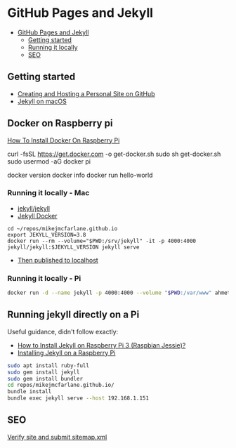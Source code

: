 # GitHub Pages and Jekyll

- [GitHub Pages and Jekyll](#github-pages-and-jekyll)
  - [Getting started](#getting-started)
  - [Running it locally](#running-it-locally)
  - [SEO](#seo)

## Getting started

* [Creating and Hosting a Personal Site on GitHub](http://jmcglone.com/guides/github-pages/)
* [Jekyll on macOS](https://jekyllrb.com/docs/installation/macos/)

## Docker on Raspberry pi

[How To Install Docker On Raspberry Pi](https://phoenixnap.com/kb/docker-on-raspberry-pi)

curl -fsSL https://get.docker.com -o get-docker.sh
sudo sh get-docker.sh 
sudo usermod -aG docker pi

<LOGOUT and LOGIN>

docker version
docker info
docker run hello-world

### Running it locally - Mac

* [jekyll/jekyll](https://hub.docker.com/r/jekyll/jekyll)
* [Jekyll Docker](https://github.com/envygeeks/jekyll-docker)

```
cd ~/repos/mikejmcfarlane.github.io
export JEKYLL_VERSION=3.8
docker run --rm --volume="$PWD:/srv/jekyll" -it -p 4000:4000 jekyll/jekyll:$JEKYLL_VERSION jekyll serve
```

* [Then published to localhost](http://localhost:4000)

### Running it locally - Pi

```bash
docker run -d --name jekyll -p 4000:4000 --volume "$PWD:/var/www" ahmetozer/jekyll - NOT WORKING, see dockerfile https://hub.docker.com/r/ahmetozer/jekyll/dockerfile
```

## Running jekyll directly on a Pi

Useful guidance, didn't follow exactly:

+ [How to Install Jekyll on Raspberry Pi 3 (Raspbian Jessie)?](https://stackoverflow.com/questions/38838549/how-to-install-jekyll-on-raspberry-pi-3-raspbian-jessie)
+ [Installing Jekyll on a Raspberry Pi](https://dave.thwaites.org.uk/website/installing-jekyll.html)


```bash
sudo apt install ruby-full
sudo gem install jekyll
sudo gem install bundler
cd repos/mikejmcfarlane.github.io/
bundle install
bundle exec jekyll serve --host 192.168.1.151
```

## SEO

[Verify site and submit sitemap.xml](https://search.google.com/search-console/)
